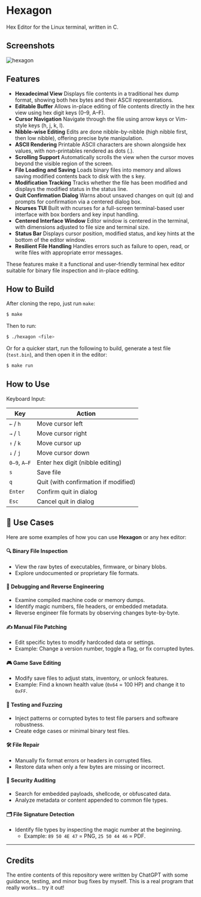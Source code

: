 # Hexagon
Hex Editor for the Linux terminal, written in C.

## Screenshots
![hexagon](https://github.com/user-attachments/assets/1045f62f-6aa5-4bec-b394-a56c24541379)

## Features

* **Hexadecimal View** Displays file contents in a traditional hex dump format, showing
both hex bytes and their ASCII representations.
* **Editable Buffer** Allows in-place editing of file contents directly in the hex view
using hex digit keys (0–9, A–F).
* **Cursor Navigation** Navigate through the file using arrow keys or Vim-style keys (h,
j, k, l).
* **Nibble-wise Editing** Edits are done nibble-by-nibble (high nibble first, then low nibble),
offering precise byte manipulation.
* **ASCII Rendering** Printable ASCII characters are shown alongside hex values, with
non-printables rendered as dots (.).
* **Scrolling Support** Automatically scrolls the view when the cursor moves beyond the
visible region of the screen.
* **File Loading and Saving** Loads binary files into memory and allows saving modified contents
back to disk with the s key.
* **Modification Tracking** Tracks whether the file has been modified and displays the modified
status in the status line.
* **Quit Confirmation Dialog** Warns about unsaved changes on quit (q) and prompts for confirmation
via a centered dialog box.
* **Ncurses TUI** Built with ncurses for a full-screen terminal-based user interface
with box borders and key input handling.
* **Centered Interface Window** Editor window is centered in the terminal, with dimensions adjusted
to file size and terminal size.
* **Status Bar** Displays cursor position, modified status, and key hints at the
bottom of the editor window.
* **Resilient File Handling** Handles errors such as failure to open, read, or write files with
appropriate error messages.

These features make it a functional and user-friendly terminal
hex editor suitable for binary file inspection and in-place editing.

## How to Build
After cloning the repo, just run `make`:
```sh
$ make
```
Then to run:
```sh
$ ./hexagon <file>
```
Or for a quicker start, run the following to build, generate a
test file (`test.bin`), and then open it in the editor:
```sh
$ make run
```
## How to Use

Keyboard Input:

<div align="center">

| Key          | Action                               |
| ------------ | ------------------------------------ |
| `←` / `h`    | Move cursor left                     |
| `→` / `l`    | Move cursor right                    |
| `↑` / `k`    | Move cursor up                       |
| `↓` / `j`    | Move cursor down                     |
| `0–9`, `A–F` | Enter hex digit (nibble editing)     |
| `s`          | Save file                            |
| `q`          | Quit (with confirmation if modified) |
| `Enter`      | Confirm quit in dialog               |
| `Esc`        | Cancel quit in dialog                |

</div>

## 🧰 Use Cases

Here are some examples of how you can use **Hexagon** or any hex editor:

#### 🔍 Binary File Inspection
- View the raw bytes of executables, firmware, or binary blobs.
- Explore undocumented or proprietary file formats.

#### 🐞 Debugging and Reverse Engineering
- Examine compiled machine code or memory dumps.
- Identify magic numbers, file headers, or embedded metadata.
- Reverse engineer file formats by observing changes byte-by-byte.

#### ✍️ Manual File Patching
- Edit specific bytes to modify hardcoded data or settings.
- Example: Change a version number, toggle a flag, or fix corrupted bytes.

#### 🎮 Game Save Editing
- Modify save files to adjust stats, inventory, or unlock features.
- Example: Find a known health value (`0x64` = 100 HP) and change it to `0xFF`.

#### 🧪 Testing and Fuzzing
- Inject patterns or corrupted bytes to test file parsers and software robustness.
- Create edge cases or minimal binary test files.

#### 🛠 File Repair
- Manually fix format errors or headers in corrupted files.
- Restore data when only a few bytes are missing or incorrect.

#### 🔐 Security Auditing
- Search for embedded payloads, shellcode, or obfuscated data.
- Analyze metadata or content appended to common file types.

#### 🗂 File Signature Detection
- Identify file types by inspecting the magic number at the beginning.
  - Example: `89 50 4E 47` = PNG, `25 50 44 46` = PDF.

---
## Credits
The entire contents of this repository were written by ChatGPT
with some guidance, testing, and minor bug fixes by myself. This
is a real program that really works... try it out!
